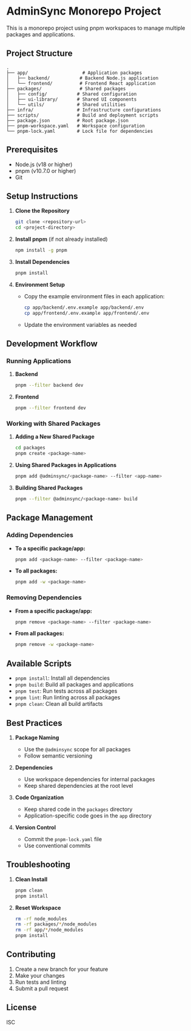 # AdminSync Monorepo Project

This is a monorepo project using pnpm workspaces to manage multiple packages and applications.

## Project Structure

```
.
├── app/                    # Application packages
│   ├── backend/           # Backend Node.js application
│   └── frontend/          # Frontend React application
├── packages/              # Shared packages
│   ├── config/           # Shared configuration
│   ├── ui-library/       # Shared UI components
│   └── utils/            # Shared utilities
├── infra/                # Infrastructure configurations
├── scripts/              # Build and deployment scripts
├── package.json          # Root package.json
├── pnpm-workspace.yaml   # Workspace configuration
└── pnpm-lock.yaml        # Lock file for dependencies
```

## Prerequisites

- Node.js (v18 or higher)
- pnpm (v10.7.0 or higher)
- Git

## Setup Instructions

1. **Clone the Repository**
   ```bash
   git clone <repository-url>
   cd <project-directory>
   ```

2. **Install pnpm** (if not already installed)
   ```bash
   npm install -g pnpm
   ```

3. **Install Dependencies**
   ```bash
   pnpm install
   ```

4. **Environment Setup**
   - Copy the example environment files in each application:
     ```bash
     cp app/backend/.env.example app/backend/.env
     cp app/frontend/.env.example app/frontend/.env
     ```
   - Update the environment variables as needed

## Development Workflow

### Running Applications

1. **Backend**
   ```bash
   pnpm --filter backend dev
   ```

2. **Frontend**
   ```bash
   pnpm --filter frontend dev
   ```

### Working with Shared Packages

1. **Adding a New Shared Package**
   ```bash
   cd packages
   pnpm create <package-name>
   ```

2. **Using Shared Packages in Applications**
   ```bash
   pnpm add @adminsync/<package-name> --filter <app-name>
   ```

3. **Building Shared Packages**
   ```bash
   pnpm --filter @adminsync/<package-name> build
   ```

## Package Management

### Adding Dependencies

- **To a specific package/app:**
  ```bash
  pnpm add <package-name> --filter <package-name>
  ```

- **To all packages:**
  ```bash
  pnpm add -w <package-name>
  ```

### Removing Dependencies

- **From a specific package/app:**
  ```bash
  pnpm remove <package-name> --filter <package-name>
  ```

- **From all packages:**
  ```bash
  pnpm remove -w <package-name>
  ```

## Available Scripts

- `pnpm install`: Install all dependencies
- `pnpm build`: Build all packages and applications
- `pnpm test`: Run tests across all packages
- `pnpm lint`: Run linting across all packages
- `pnpm clean`: Clean all build artifacts

## Best Practices

1. **Package Naming**
   - Use the `@adminsync` scope for all packages
   - Follow semantic versioning

2. **Dependencies**
   - Use workspace dependencies for internal packages
   - Keep shared dependencies at the root level

3. **Code Organization**
   - Keep shared code in the `packages` directory
   - Application-specific code goes in the `app` directory

4. **Version Control**
   - Commit the `pnpm-lock.yaml` file
   - Use conventional commits

## Troubleshooting

1. **Clean Install**
   ```bash
   pnpm clean
   pnpm install
   ```

2. **Reset Workspace**
   ```bash
   rm -rf node_modules
   rm -rf packages/*/node_modules
   rm -rf app/*/node_modules
   pnpm install
   ```

## Contributing

1. Create a new branch for your feature
2. Make your changes
3. Run tests and linting
4. Submit a pull request

## License

ISC
